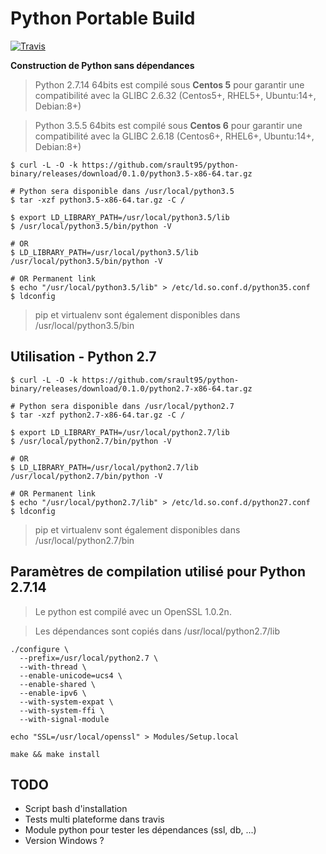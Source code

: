 # Python Portable Build

[![Travis](https://img.shields.io/travis/srault95/python-binary.svg)](https://github.com/srault95/python-binary)

**Construction de Python sans dépendances**

> Python 2.7.14 64bits est compilé sous **Centos 5** pour garantir une compatibilité avec la GLIBC 2.6.32 (Centos5+, RHEL5+, Ubuntu:14+, Debian:8+)

> Python 3.5.5 64bits est compilé sous **Centos 6** pour garantir une compatibilité avec la GLIBC 2.6.18 (Centos6+, RHEL6+, Ubuntu:14+, Debian:8+)


```
$ curl -L -O -k https://github.com/srault95/python-binary/releases/download/0.1.0/python3.5-x86-64.tar.gz

# Python sera disponible dans /usr/local/python3.5
$ tar -xzf python3.5-x86-64.tar.gz -C /

$ export LD_LIBRARY_PATH=/usr/local/python3.5/lib
$ /usr/local/python3.5/bin/python -V

# OR
$ LD_LIBRARY_PATH=/usr/local/python3.5/lib /usr/local/python3.5/bin/python -V

# OR Permanent link
$ echo "/usr/local/python3.5/lib" > /etc/ld.so.conf.d/python35.conf
$ ldconfig
```

> pip et virtualenv sont également disponibles dans /usr/local/python3.5/bin


## Utilisation - Python 2.7

```
$ curl -L -O -k https://github.com/srault95/python-binary/releases/download/0.1.0/python2.7-x86-64.tar.gz 

# Python sera disponible dans /usr/local/python2.7
$ tar -xzf python2.7-x86-64.tar.gz -C /

$ export LD_LIBRARY_PATH=/usr/local/python2.7/lib
$ /usr/local/python2.7/bin/python -V

# OR
$ LD_LIBRARY_PATH=/usr/local/python2.7/lib /usr/local/python2.7/bin/python -V

# OR Permanent link
$ echo "/usr/local/python2.7/lib" > /etc/ld.so.conf.d/python27.conf
$ ldconfig
```

> pip et virtualenv sont également disponibles dans /usr/local/python2.7/bin

## Paramètres de compilation utilisé pour Python 2.7.14

> Le python est compilé avec un OpenSSL 1.0.2n.

> Les dépendances sont copiés dans /usr/local/python2.7/lib

```
./configure \
  --prefix=/usr/local/python2.7 \
  --with-thread \
  --enable-unicode=ucs4 \
  --enable-shared \
  --enable-ipv6 \
  --with-system-expat \
  --with-system-ffi \
  --with-signal-module

echo "SSL=/usr/local/openssl" > Modules/Setup.local

make && make install
```

## TODO

- Script bash d'installation
- Tests multi plateforme dans travis
- Module python pour tester les dépendances (ssl, db, ...)
- Version Windows ?
